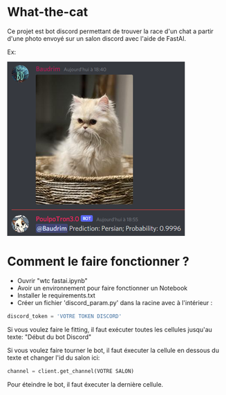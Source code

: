 # What-the-cat

Ce projet est bot discord permettant de trouver la race d'un chat a partir d'une photo envoyé sur un salon discord avec l'aide de FastAI.

Ex: 

![Persian](notebook_images/persian.png)

# Comment le faire fonctionner ?

- Ouvrir "wtc fastai.ipynb"
- Avoir un environnement pour faire fonctionner un Notebook
- Installer le requirements.txt
- Créer un fichier 'discord_param.py' dans la racine avec à l'intérieur :
```python
discord_token = 'VOTRE TOKEN DISCORD'
```

Si vous voulez faire le fitting, il faut exécuter toutes les cellules jusqu'au texte: "Début du bot Discord"

Si vous voulez faire tourner le bot, il faut éxecuter la cellule en dessous du texte et changer l'id du salon ici:

```python
channel = client.get_channel(VOTRE SALON)
```

Pour éteindre le bot, il faut éxecuter la dernière cellule.